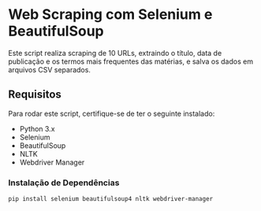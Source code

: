 # Web Scraping com Selenium e BeautifulSoup

Este script realiza scraping de 10 URLs, extraindo o título, data de publicação e os termos mais frequentes das matérias, e salva os dados em arquivos CSV separados.

## Requisitos

Para rodar este script, certifique-se de ter o seguinte instalado:

- Python 3.x
- Selenium
- BeautifulSoup
- NLTK
- Webdriver Manager

### Instalação de Dependências

```bash
pip install selenium beautifulsoup4 nltk webdriver-manager